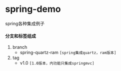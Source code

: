 # spring-demo
spring各种集成例子


#### 分支和标签组成
1. branch
    - spring-quartz-ram `[spring集成quartz，ram版本]`
2. tag
    - v1.0 `[1.0版本，内功能只集成springmvc]`